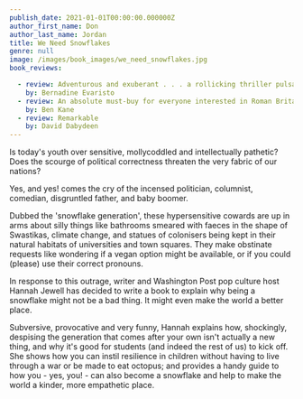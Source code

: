 ```yaml
---
publish_date: 2021-01-01T00:00:00.000000Z
author_first_name: Don
author_last_name: Jordan
title: We Need Snowflakes
genre: null
image: /images/book_images/we_need_snowflakes.jpg
book_reviews:

  - review: Adventurous and exuberant . . . a rollicking thriller pulsates with vivacity....a major achievement in our literary history 
    by: Bernadine Evaristo
  - review: An absolute must-buy for everyone interested in Roman Britain
    by: Ben Kane
  - review: Remarkable
    by: David Dabydeen
---
```

Is today's youth over sensitive, mollycoddled and intellectually pathetic? Does the scourge of political correctness threaten the very fabric of our nations?

Yes, and yes! comes the cry of the incensed politician, columnist, comedian, disgruntled father, and baby boomer.

Dubbed the 'snowflake generation', these hypersensitive cowards are up in arms about silly things like bathrooms smeared with faeces in the shape of Swastikas, climate change, and statues of colonisers being kept in their natural habitats of universities and town squares. They make obstinate requests like wondering if a vegan option might be available, or if you could (please) use their correct pronouns.

In response to this outrage, writer and Washington Post pop culture host Hannah Jewell has decided to write a book to explain why being a snowflake might not be a bad thing. It might even make the world a better place.

Subversive, provocative and very funny, Hannah explains how, shockingly, despising the generation that comes after your own isn't actually a new thing, and why it's good for students (and indeed the rest of us) to kick off. She shows how you can instil resilience in children without having to live through a war or be made to eat octopus; and provides a handy guide to how you - yes, you! - can also become a snowflake and help to make the world a kinder, more empathetic place.